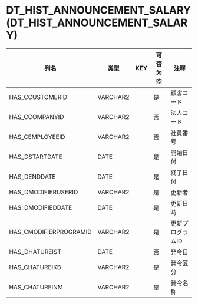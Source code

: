 # DT_HIST_ANNOUNCEMENT_SALARY(DT_HIST_ANNOUNCEMENT_SALARY)
| 列名   | 类型   | KEY  | 可否为空 | 注释   |
| ---- | ---- | ---- | ---- | ---- |
|HAS_CCUSTOMERID|VARCHAR2||是|顧客コード|
|HAS_CCOMPANYID|VARCHAR2||否|法人コード|
|HAS_CEMPLOYEEID|VARCHAR2||否|社員番号|
|HAS_DSTARTDATE|DATE||是|開始日付|
|HAS_DENDDATE|DATE||是|終了日付|
|HAS_DMODIFIERUSERID|VARCHAR2||是|更新者|
|HAS_DMODIFIEDDATE|DATE||是|更新日時|
|HAS_CMODIFIERPROGRAMID|VARCHAR2||是|更新プログラムID|
|HAS_DHATUREIST|DATE||否|発令日|
|HAS_CHATUREIKB|VARCHAR2||是|発令区分|
|HAS_CHATUREINM|VARCHAR2||是|発令名称|
